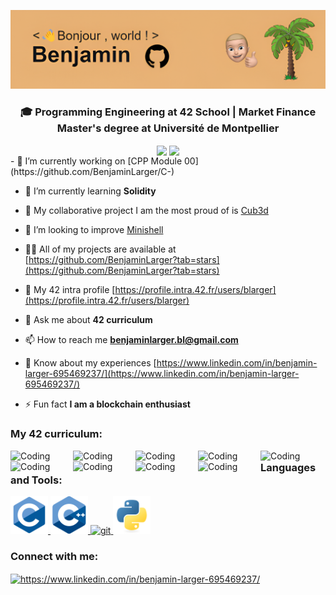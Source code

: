 ![MasterHead](https://github.com/BenjaminLarger/BenjaminLarger/blob/main/pixelcut-export.png)

<h3 align="center">🎓 Programming Engineering at 42 School | Market Finance Master's degree at Université de Montpellier</h3>
<div align="center">
  <img align="center" width="200" src="https://media.licdn.com/dms/image/D4D12AQH87JCWFrJa0w/article-cover_image-shrink_600_2000/0/1663149034083?e=2147483647&v=beta&t=WTDV1QJflRlzNIOafKgUuYaQANdUDvRobPYfe2Wd4bI">
  <img align="center" width="200" src="https://www.montpellier-management.fr/wp-content/uploads/2023/02/logo_um_2022_rouge_RVB-1.png">
</div>

<div align="left">
  - 🔭 I’m currently working on [CPP Module 00](https://github.com/BenjaminLarger/C-)
  
  - 🌱 I’m currently learning **Solidity**
  
  - 👯 My collaborative project I am the most proud of is [Cub3d](https://github.com/DorukEmre/cub3d)
  
  - 🤝 I’m looking to improve [Minishell](https://github.com/BenjaminLarger/minishell)
  
  - 👨‍💻 All of my projects are available at [https://github.com/BenjaminLarger?tab=stars](https://github.com/BenjaminLarger?tab=stars)
  
  - 📝 My 42 intra profile [https://profile.intra.42.fr/users/blarger](https://profile.intra.42.fr/users/blarger)
  
  - 💬 Ask me about **42 curriculum**
  
  - 📫 How to reach me **benjaminlarger.bl@gmail.com**
  
  - 📄 Know about my experiences [https://www.linkedin.com/in/benjamin-larger-695469237/](https://www.linkedin.com/in/benjamin-larger-695469237/)
  
  - ⚡ Fun fact **I am a blockchain enthusiast**
</div>

<div align="left">
  <h3 align="left">My 42 curriculum:</h3>
  <img align="left" alt="Coding" width="100" src="https://github.com/ayogun/42-project-badges/blob/main/badges/libfte.png">
  <img align="left" alt="Coding" width="100" src="https://github.com/ayogun/42-project-badges/blob/main/badges/get_next_linee.png">
  <img align="left" alt="Coding" width="100" src="https://github.com/ayogun/42-project-badges/blob/main/badges/born2beroote.png">
  <img align="left" alt="Coding" width="100" src="https://github.com/ayogun/42-project-badges/blob/main/badges/ft_printfe.png">
  <img align="left" alt="Coding" width="100" src="https://github.com/ayogun/42-project-badges/blob/main/badges/pipexm.png">
  <img align="left" alt="Coding" width="100" src="https://github.com/ayogun/42-project-badges/blob/main/badges/so_longm.png">
  <img align="left" alt="Coding" width="100" src="https://github.com/ayogun/42-project-badges/blob/main/badges/push_swape.png">
  <img align="left" alt="Coding" width="100" src="https://github.com/ayogun/42-project-badges/blob/main/badges/philosopherse.png">
  <img align="left" alt="Coding" width="100" src="https://github.com/ayogun/42-project-badges/blob/main/badges/cub3dm.png">
</div>

<div align="left">
  <h3 align="left">Languages and Tools:</h3>
  <p align="left">
    <a href="https://www.cprogramming.com/" target="_blank" rel="noreferrer">
      <img src="https://raw.githubusercontent.com/devicons/devicon/master/icons/c/c-original.svg" alt="c" width="60" height="60"/>
    </a>
    <a href="https://www.w3schools.com/cpp/" target="_blank" rel="noreferrer">
      <img src="https://raw.githubusercontent.com/devicons/devicon/master/icons/cplusplus/cplusplus-original.svg" alt="cplusplus" width="60" height="60"/>
    </a>
    <a href="https://git-scm.com/" target="_blank" rel="noreferrer">
      <img src="https://www.vectorlogo.zone/logos/git-scm/git-scm-icon.svg" alt="git" width="60" height="60"/>
    </a>
    <a href="https://www.python.org" target="_blank" rel="noreferrer">
      <img src="https://raw.githubusercontent.com/devicons/devicon/master/icons/python/python-original.svg" alt="python" width="60" height="60"/>
    </a>
  </p>
</div>

<div align="left">
  <h3 align="left">Connect with me:</h3>
  <p align="left">
    <a href="https://linkedin.com/in/https://www.linkedin.com/in/benjamin-larger-695469237/" target="blank">
      <img align="center" src="https://raw.githubusercontent.com/rahuldkjain/github-profile-readme-generator/master/src/images/icons/Social/linked-in-alt.svg" alt="https://www.linkedin.com/in/benjamin-larger-695469237/" height="60" width="80" />
    </a>
  </p>
</div>



